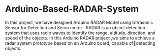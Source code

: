 # Arduino-Based-RADAR-System

In this project, we have designed Arduino RADAR Model using Ultrasonic Sensor for Detection and Servo motor . RADAR is an object detection system that uses radio waves to identify the range, altitude, direction, and speed of the objects.
In this  Arduino RADAR project ,we aims to achieve a radar system prototype based on an Arduino board, capable ofdetecting  objects.

